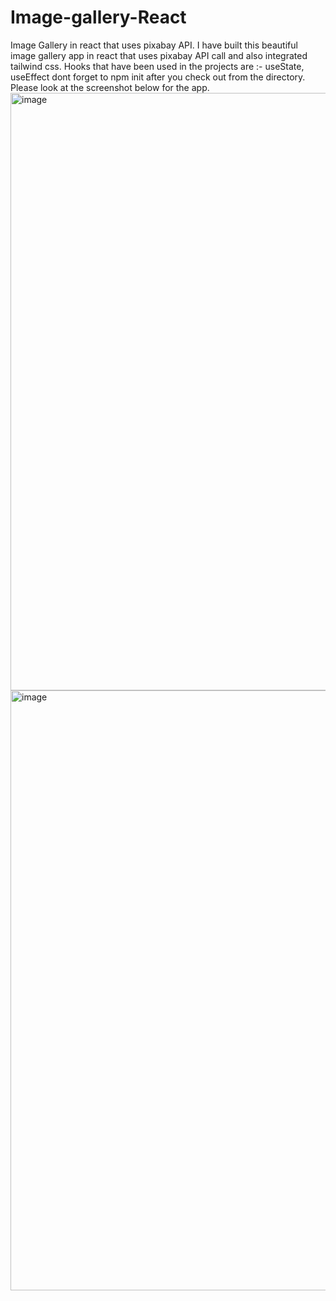 # Image-gallery-React
Image Gallery in react that uses pixabay API.
I have built this beautiful image gallery app in react that uses pixabay API call and also integrated tailwind css.
Hooks that have been used in the projects are :- 
useState, useEffect
dont forget to npm init after you check out from the directory.
Please look at the screenshot below for the app.
<img width="956" alt="image" src="https://github.com/dhankhardeepak/Image-gallery-React/assets/58414233/4ff0d953-e8fd-4089-b78f-ea6445431b69">
<img width="960" alt="image" src="https://github.com/dhankhardeepak/Image-gallery-React/assets/58414233/be10f86a-d46f-434c-a4c4-449cf944f102">
